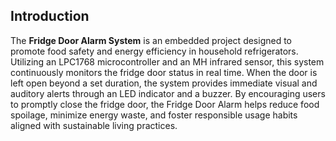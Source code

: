 ## Introduction

The **Fridge Door Alarm System** is an embedded project designed to promote food safety and energy efficiency in household refrigerators. Utilizing an LPC1768 microcontroller and an MH infrared sensor, this system continuously monitors the fridge door status in real time. When the door is left open beyond a set duration, the system provides immediate visual and auditory alerts through an LED indicator and a buzzer. By encouraging users to promptly close the fridge door, the Fridge Door Alarm helps reduce food spoilage, minimize energy waste, and foster responsible usage habits aligned with sustainable living practices.

